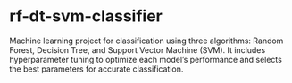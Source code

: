 # rf-dt-svm-classifier
Machine learning project for classification using three algorithms: Random Forest, Decision Tree, and Support Vector Machine (SVM). It includes hyperparameter tuning to optimize each model’s performance and selects the best parameters for accurate classification.
